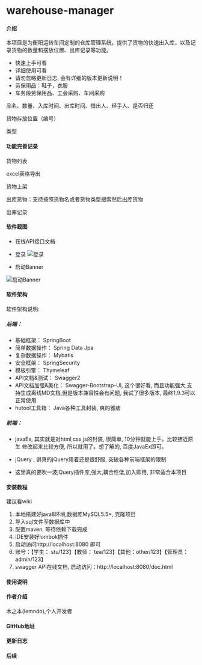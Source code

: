 # warehouse-manager


#### 介绍
本项目是为衡阳运转车间定制的仓库管理系统，提供了货物的快速出入库，以及记录货物的数量和摆放位置、出库记录等功能。

- 快速上手可看
- 详细使用可看
- 请勿忽略更新日志, 会有详细的版本更新说明！
- 劳保用品：鞋子，衣服
- 车务段劳保用品、工会采购、车间采购


品名、数量、入库时间、出库时间、借出人、经手人、是否归还


货物存放位置（编号）

类型



#### 功能完善记录

货物列表

excel表格导出

货物上架

出库货物：支持按照货物名或者货物类型搜索然后出库货物

出库记录

#### 软件截图

- 在线API接口文档

- 登录
![登录](https://images.gitee.com/uploads/images/2020/0728/220039_eac21a26_1865362.png "login.png")
  

- 启动Banner

![启动Banner](https://images.gitee.com/uploads/images/2020/0807/113718_a4ea899d_1865362.png "banner.png")


#### 软件架构
软件架构说明:

##### 后端：
- 基础框架： SpringBoot
- 简单数据操作： Spring Data Jpa
- 复杂数据操作： Mybatis
- 安全框架： SpringSecurity
- 模板引擎： Thymeleaf
- API文档&测试： Swagger2
- API文档加强&美化： Swagger-Bootstrap-UI, 这个很好看, 而且功能强大,支持生成离线MD文档,但是版本兼容性会有问题, 我试了很多版本, 最终1.9.3可以正常使用
- hutool工具箱： Java各种工具封装, 爽的雅痞

##### 前端：
- javaEx, 其实就是对html,css,js的封装, 很简单, 10分钟就能上手。比较接近原生
修改起来比较方便, 所以就用了。想了解的, 百度JavaEx即可。

- jQuery , 讲真的jQuery用着还是很舒服, 突破各种前端框架的限制

- 这里真的要吹一波jQuery插件库,强大,耦合性低,加入即用, 非常适合本项目

#### 安装教程

建议看wiki
1.  本地搭建好java8环境,数据库MySQL5.5+, 克隆项目
2.  导入sql文件至数据库中
3.  配置maven, 等待依赖下载完成
4.  IDE安装好lombok插件
5.  启动访问http://localhost:8080 即可
6.  账号：【学生： stu/123】【教师： tea/123】【其他：other/123】【管理员：admin/123】
7.  swagger API在线文档, 启动访问：http://localhost:8080/doc.html
#### 使用说明

#### 作者介绍
木之本(lemndo),个人开发者

#### GitHub地址

#### 更新日志


#### 后续

